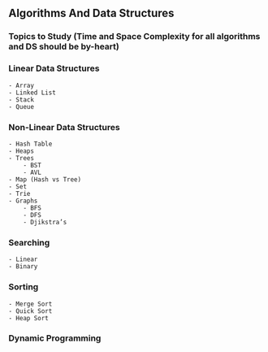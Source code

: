 ## Algorithms And Data Structures

### Topics to Study (Time and Space Complexity for all algorithms and DS should be by-heart)

### Linear Data Structures

    - Array
    - Linked List
    - Stack
    - Queue
### Non-Linear Data Structures
    - Hash Table
    - Heaps
    - Trees
        - BST
        - AVL
    - Map (Hash vs Tree)
    - Set
    - Trie
    - Graphs
        - BFS
        - DFS
        - Djikstra’s
### Searching
    - Linear
    - Binary
### Sorting
    - Merge Sort
    - Quick Sort
    - Heap Sort
### Dynamic Programming

